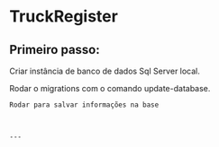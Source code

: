 # TruckRegister

## Primeiro passo:

Criar instância de banco de dados Sql Server local.

Rodar o migrations com o comando update-database.



```md
Rodar para salvar informações na base



---
